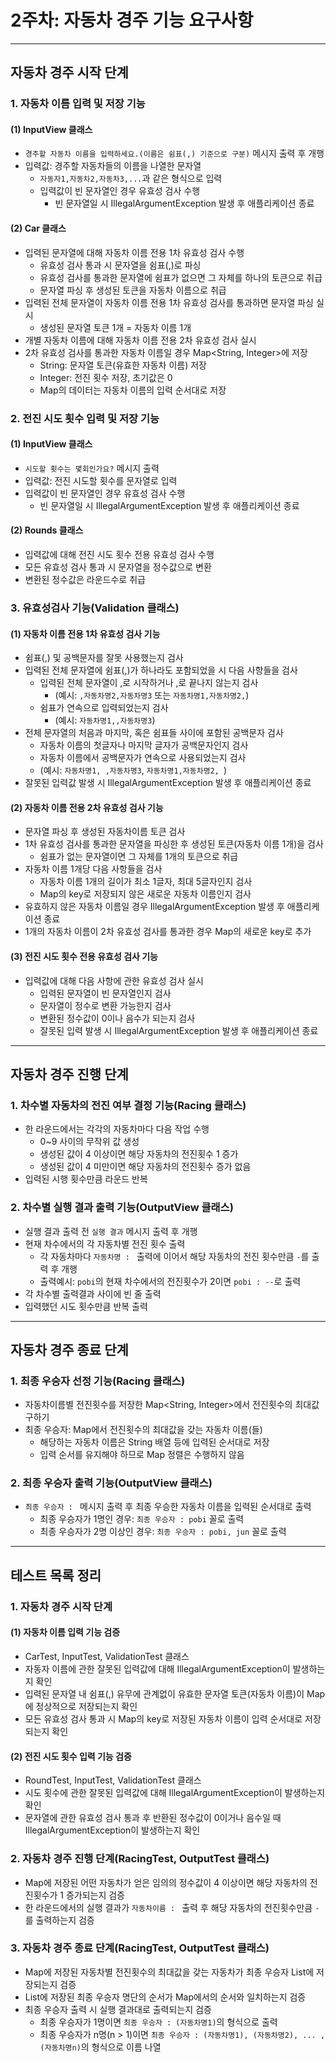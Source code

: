 # 2주차: 자동차 경주 기능 요구사항

---
## 자동차 경주 시작 단계
### 1. 자동차 이름 입력 및 저장 기능
#### (1) InputView 클래스
* `경주할 자동차 이름을 입력하세요.(이름은 쉼표(,) 기준으로 구분)` 메시지 출력 후 개행
* 입력값: 경주할 자동차들의 이름을 나열한 문자열
  * `자동자1,자동차2,자동차3,...`과 같은 형식으로 입력
  * 입력값이 빈 문자열인 경우 유효성 검사 수행
    * 빈 문자열일 시 IllegalArgumentException 발생 후 애플리케이션 종료
#### (2) Car 클래스
* 입력된 문자열에 대해 자동차 이름 전용 1차 유효성 검사 수행
  * 유효성 검사 통과 시 문자열을 쉼표(,)로 파싱
  * 유효성 검사를 통과한 문자열에 쉼표가 없으면 그 자체를 하나의 토큰으로 취급
  * 문자열 파싱 후 생성된 토큰을 자동차 이름으로 취급
* 입력된 전체 문자열이 자동차 이름 전용 1차 유효성 검사를 통과하면 문자열 파싱 실시
  * 생성된 문자열 토큰 1개 = 자동차 이름 1개
* 개별 자동차 이름에 대해 자동차 이름 전용 2차 유효성 검사 실시
* 2차 유효성 검사를 통과한 자동차 이름일 경우 Map<String, Integer>에 저장
  * String: 문자열 토큰(유효한 자동차 이름) 저장
  * Integer: 전진 횟수 저장, 초기값은 0
  * Map의 데이터는 자동차 이름의 입력 순서대로 저장

### 2. 전진 시도 횟수 입력 및 저장 기능
#### (1) InputView 클래스
* `시도할 횟수는 몇회인가요?` 메시지 출력
* 입력값: 전진 시도할 횟수를 문자열로 입력
* 입력값이 빈 문자열인 경우 유효성 검사 수행
  * 빈 문자열일 시 IllegalArgumentException 발생 후 애플리케이션 종료
#### (2) Rounds 클래스
* 입력값에 대해 전진 시도 횟수 전용 유효성 검사 수행
* 모든 유효성 검사 통과 시 문자열을 정수값으로 변환
* 변환된 정수값은 라운드수로 취급

### 3. 유효성검사 기능(Validation 클래스)
#### (1) 자동차 이름 전용 1차 유효성 검사 기능
* 쉼표(,) 및 공백문자를 잘못 사용했는지 검사
* 입력된 전체 문자열에 쉼표(,)가 하나라도 포함되었을 시 다음 사항들을 검사
  * 입력된 전체 문자열이 ,로 시작하거나 ,로 끝나지 않는지 검사
    * (예시: `,자동차명2,자동차명3` 또는 `자동차명1,자동차명2,`)
  * 쉼표가 연속으로 입력되었는지 검사
    * (예시: `자동차명1,,자동차명3`)
* 전체 문자열의 처음과 마지막, 혹은 쉼표들 사이에 포함된 공백문자 검사
  * 자동차 이름의 첫글자나 마지막 글자가 공백문자인지 검사
  * 자동차 이름에서 공백문자가 연속으로 사용되었는지 검사
  * (예시: `자동차명1, ,자동차명3`, `자동차명1,자동차명2, `)
* 잘못된 입력값 발생 시 IllegalArgumentException 발생 후 애플리케이션 종료
#### (2) 자동차 이름 전용 2차 유효성 검사 기능
* 문자열 파싱 후 생성된 자동차이름 토큰 검사
* 1차 유효성 검사를 통과한 문자열을 파싱한 후 생성된 토큰(자동차 이름 1개)을 검사
  * 쉼표가 없는 문자열이면 그 자체를 1개의 토큰으로 취급
* 자동차 이름 1개당 다음 사항들을 검사
  * 자동차 이름 1개의 길이가 최소 1글자, 최대 5글자인지 검사
  * Map의 key로 저장되지 않은 새로운 자동차 이름인지 검사
* 유효하지 않은 자동차 이름일 경우 IllegalArgumentException 발생 후 애플리케이션 종료
* 1개의 자동차 이름이 2차 유효성 검사를 통과한 경우 Map의 새로운 key로 추가
#### (3) 전진 시도 횟수 전용 유효성 검사 기능
* 입력값에 대해 다음 사항에 관한 유효성 검사 실시
  * 입력된 문자열이 빈 문자열인지 검사
  * 문자열이 정수로 변환 가능한지 검사
  * 변환된 정수값이 0이나 음수가 되는지 검사
  * 잘못된 입력 발생 시 IllegalArgumentException 발생 후 애플리케이션 종료

---  
## 자동차 경주 진행 단계
### 1. 차수별 자동차의 전진 여부 결정 기능(Racing 클래스)
* 한 라운드에서는 각각의 자동차마다 다음 작업 수행
  * 0~9 사이의 무작위 값 생성
  * 생성된 값이 4 이상이면 해당 자동차의 전진횟수 1 증가
  * 생성된 값이 4 미만이면 해당 자동차의 전진횟수 증가 없음
* 입력된 시행 횟수만큼 라운드 반복

### 2. 차수별 실행 결과 출력 기능(OutputView 클래스)
* 실행 결과 출력 전 `실행 결과` 메시지 출력 후 개행
* 현재 차수에서의 각 자동차별 전진 횟수 출력
  * 각 자동차마다 `자동차명 : ` 출력에 이어서 해당 자동차의 전진 횟수만큼 `-`를 출력 후 개행
  * 출력예시: `pobi`의 현재 차수에서의 전진횟수가 2이면 `pobi : --`로 출력
* 각 차수별 출력결과 사이에 빈 줄 출력
* 입력했던 시도 횟수만큼 반복 출력

---
## 자동차 경주 종료 단계
### 1. 최종 우승자 선정 기능(Racing 클래스)
* 자동차이름별 전진횟수를 저장한 Map<String, Integer>에서 전진횟수의 최대값 구하기
* 최종 우승자: Map에서 전진횟수의 최대값을 갖는 자동차 이름(들)
  * 해당하는 자동차 이름은 String 배열 등에 입력된 순서대로 저장
  * 입력 순서를 유지해야 하므로 Map 정렬은 수행하지 않음

### 2. 최종 우승자 출력 기능(OutputView 클래스)
* `최종 우승자 : ` 메시지 출력 후 최종 우승한 자동차 이름을 입력된 순서대로 출력
  * 최종 우승자가 1명인 경우: `최종 우승자 : pobi` 꼴로 출력
  * 최종 우승자가 2명 이상인 경우: `최종 우승자 : pobi, jun` 꼴로 출력

---
## 테스트 목록 정리
### 1. 자동차 경주 시작 단계
#### (1) 자동차 이름 입력 기능 검증
  * CarTest, InputTest, ValidationTest 클래스
  * 자동자 이름에 관한 잘못된 입력값에 대해 IllegalArgumentException이 발생하는지 확인
  * 입력된 문자열 내 쉼표(,) 유무에 관계없이 유효한 문자열 토큰(자동차 이름)이 Map에 정상적으로 저장되는지 확인
  * 모든 유효성 검사 통과 시 Map의 key로 저장된 자동차 이름이 입력 순서대로 저장되는지 확인
#### (2) 전진 시도 횟수 입력 기능 검증
  * RoundTest, InputTest, ValidationTest 클래스
  * 시도 횟수에 관한 잘못된 입력값에 대해 IllegalArgumentException이 발생하는지 확인
  * 문자열에 관한 유효성 검사 통과 후 반환된 정수값이 0이거나 음수일 때 IllegalArgumentException이 발생하는지 확인

### 2. 자동차 경주 진행 단계(RacingTest, OutputTest 클래스)
* Map에 저장된 어떤 자동차가 얻은 임의의 정수값이 4 이상이면 해당 자동차의 전진횟수가 1 증가되는지 검증
* 한 라운드에서의 실행 결과가 `자동차이름 : ` 출력 후 해당 자동차의 전진횟수만큼 `-`를 출력하는지 검증

### 3. 자동차 경주 종료 단계(RacingTest, OutputTest 클래스)
* Map에 저장된 자동차별 전진횟수의 최대값을 갖는 자동차가 최종 우승자 List에 저장되는지 검증
* List에 저장된 최종 우승자 명단의 순서가 Map에서의 순서와 일치하는지 검증
* 최종 우승자 출력 시 실행 결과대로 출력되는지 검증
  * 최종 우승자가 1명이면 `최종 우승자 : (자동차명1)`의 형식으로 출력
  * 최종 우승자가 n명(n > 1)이면 `최종 우승자 : (자동차명1), (자동차명2), ... , (자동차명n)`의 형식으로 이름 나열
